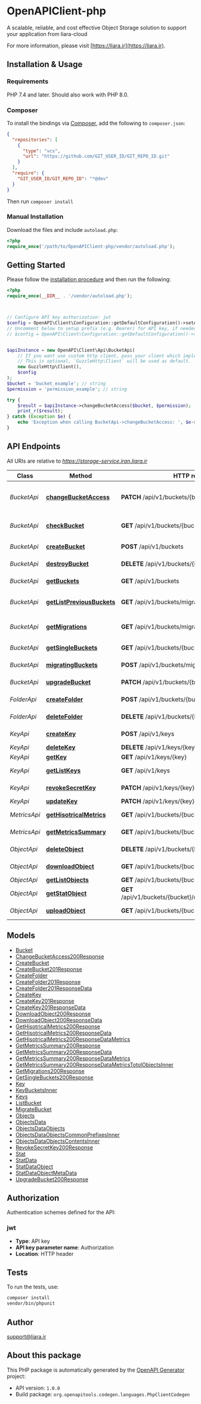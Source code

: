 # OpenAPIClient-php

A scalable, reliable, and cost effective Object Storage solution to support your application from liara-cloud

For more information, please visit [https://liara.ir](https://liara.ir).

## Installation & Usage

### Requirements

PHP 7.4 and later.
Should also work with PHP 8.0.

### Composer

To install the bindings via [Composer](https://getcomposer.org/), add the following to `composer.json`:

```json
{
  "repositories": [
    {
      "type": "vcs",
      "url": "https://github.com/GIT_USER_ID/GIT_REPO_ID.git"
    }
  ],
  "require": {
    "GIT_USER_ID/GIT_REPO_ID": "*@dev"
  }
}
```

Then run `composer install`

### Manual Installation

Download the files and include `autoload.php`:

```php
<?php
require_once('/path/to/OpenAPIClient-php/vendor/autoload.php');
```

## Getting Started

Please follow the [installation procedure](#installation--usage) and then run the following:

```php
<?php
require_once(__DIR__ . '/vendor/autoload.php');



// Configure API key authorization: jwt
$config = OpenAPI\Client\Configuration::getDefaultConfiguration()->setApiKey('Authorization', 'YOUR_API_KEY');
// Uncomment below to setup prefix (e.g. Bearer) for API key, if needed
// $config = OpenAPI\Client\Configuration::getDefaultConfiguration()->setApiKeyPrefix('Authorization', 'Bearer');


$apiInstance = new OpenAPI\Client\Api\BucketApi(
    // If you want use custom http client, pass your client which implements `GuzzleHttp\ClientInterface`.
    // This is optional, `GuzzleHttp\Client` will be used as default.
    new GuzzleHttp\Client(),
    $config
);
$bucket = 'bucket_example'; // string
$permission = 'permission_example'; // string

try {
    $result = $apiInstance->changeBucketAccess($bucket, $permission);
    print_r($result);
} catch (Exception $e) {
    echo 'Exception when calling BucketApi->changeBucketAccess: ', $e->getMessage(), PHP_EOL;
}

```

## API Endpoints

All URIs are relative to *https://storage-service.iran.liara.ir*

Class | Method | HTTP request | Description
------------ | ------------- | ------------- | -------------
*BucketApi* | [**changeBucketAccess**](docs/Api/BucketApi.md#changebucketaccess) | **PATCH** /api/v1/buckets/{bucket}/type/{permission} | change Bucket Access Policy
*BucketApi* | [**checkBucket**](docs/Api/BucketApi.md#checkbucket) | **GET** /api/v1/buckets/{bucket}/check-availability | Check Bucket availability
*BucketApi* | [**createBucket**](docs/Api/BucketApi.md#createbucket) | **POST** /api/v1/buckets | Create Bucket
*BucketApi* | [**destroyBucket**](docs/Api/BucketApi.md#destroybucket) | **DELETE** /api/v1/buckets/{bucket} | Destroy Bucket
*BucketApi* | [**getBuckets**](docs/Api/BucketApi.md#getbuckets) | **GET** /api/v1/buckets | List all Buckets
*BucketApi* | [**getListPreviousBuckets**](docs/Api/BucketApi.md#getlistpreviousbuckets) | **GET** /api/v1/buckets/migration/from | List storage service buckets
*BucketApi* | [**getMigrations**](docs/Api/BucketApi.md#getmigrations) | **GET** /api/v1/buckets/migrations | list migration operation
*BucketApi* | [**getSingleBuckets**](docs/Api/BucketApi.md#getsinglebuckets) | **GET** /api/v1/buckets/{bucket} | Get Single Buckets
*BucketApi* | [**migratingBuckets**](docs/Api/BucketApi.md#migratingbuckets) | **POST** /api/v1/buckets/migrates | Migrating buckets
*BucketApi* | [**upgradeBucket**](docs/Api/BucketApi.md#upgradebucket) | **PATCH** /api/v1/buckets/{bucket}/upgrade/{plan} | Upgrade Bucket
*FolderApi* | [**createFolder**](docs/Api/FolderApi.md#createfolder) | **POST** /api/v1/buckets/{bucket}/folders | Create Folder
*FolderApi* | [**deleteFolder**](docs/Api/FolderApi.md#deletefolder) | **DELETE** /api/v1/buckets/{bucket}/folders | Delete Folder
*KeyApi* | [**createKey**](docs/Api/KeyApi.md#createkey) | **POST** /api/v1/keys | Create Keys
*KeyApi* | [**deleteKey**](docs/Api/KeyApi.md#deletekey) | **DELETE** /api/v1/keys/{key} | Delete Key
*KeyApi* | [**getKey**](docs/Api/KeyApi.md#getkey) | **GET** /api/v1/keys/{key} | Get Key
*KeyApi* | [**getListKeys**](docs/Api/KeyApi.md#getlistkeys) | **GET** /api/v1/keys | Get List of Keys
*KeyApi* | [**revokeSecretKey**](docs/Api/KeyApi.md#revokesecretkey) | **PATCH** /api/v1/keys/{key}/revoke | Revoke secret key
*KeyApi* | [**updateKey**](docs/Api/KeyApi.md#updatekey) | **PATCH** /api/v1/keys/{key} | Update key
*MetricsApi* | [**getHisotricalMetrics**](docs/Api/MetricsApi.md#gethisotricalmetrics) | **GET** /api/v1/buckets/{bucket}/metrics/historical | hisotrical metrics
*MetricsApi* | [**getMetricsSummary**](docs/Api/MetricsApi.md#getmetricssummary) | **GET** /api/v1/buckets/{bucket}/metrics/summary | metrics summary
*ObjectApi* | [**deleteObject**](docs/Api/ObjectApi.md#deleteobject) | **DELETE** /api/v1/buckets/{bucket}/objects/{prefix} | Delete Object
*ObjectApi* | [**downloadObject**](docs/Api/ObjectApi.md#downloadobject) | **GET** /api/v1/buckets/{bucket}/download/${object} | Download Object
*ObjectApi* | [**getListObjects**](docs/Api/ObjectApi.md#getlistobjects) | **GET** /api/v1/buckets/{bucket}/objects/{prefix} | List Objects
*ObjectApi* | [**getStatObject**](docs/Api/ObjectApi.md#getstatobject) | **GET** /api/v1/buckets/{bucket}/objects/statistics/{object} | Get Stat Object
*ObjectApi* | [**uploadObject**](docs/Api/ObjectApi.md#uploadobject) | **GET** /api/v1/buckets/{bucket}/upload/{object} | Upload Object

## Models

- [Bucket](docs/Model/Bucket.md)
- [ChangeBucketAccess200Response](docs/Model/ChangeBucketAccess200Response.md)
- [CreateBucket](docs/Model/CreateBucket.md)
- [CreateBucket201Response](docs/Model/CreateBucket201Response.md)
- [CreateFolder](docs/Model/CreateFolder.md)
- [CreateFolder201Response](docs/Model/CreateFolder201Response.md)
- [CreateFolder201ResponseData](docs/Model/CreateFolder201ResponseData.md)
- [CreateKey](docs/Model/CreateKey.md)
- [CreateKey201Response](docs/Model/CreateKey201Response.md)
- [CreateKey201ResponseData](docs/Model/CreateKey201ResponseData.md)
- [DownloadObject200Response](docs/Model/DownloadObject200Response.md)
- [DownloadObject200ResponseData](docs/Model/DownloadObject200ResponseData.md)
- [GetHisotricalMetrics200Response](docs/Model/GetHisotricalMetrics200Response.md)
- [GetHisotricalMetrics200ResponseData](docs/Model/GetHisotricalMetrics200ResponseData.md)
- [GetHisotricalMetrics200ResponseDataMetrics](docs/Model/GetHisotricalMetrics200ResponseDataMetrics.md)
- [GetMetricsSummary200Response](docs/Model/GetMetricsSummary200Response.md)
- [GetMetricsSummary200ResponseData](docs/Model/GetMetricsSummary200ResponseData.md)
- [GetMetricsSummary200ResponseDataMetrics](docs/Model/GetMetricsSummary200ResponseDataMetrics.md)
- [GetMetricsSummary200ResponseDataMetricsTotolObjectsInner](docs/Model/GetMetricsSummary200ResponseDataMetricsTotolObjectsInner.md)
- [GetMigrations200Response](docs/Model/GetMigrations200Response.md)
- [GetSingleBuckets200Response](docs/Model/GetSingleBuckets200Response.md)
- [Key](docs/Model/Key.md)
- [KeyBucketsInner](docs/Model/KeyBucketsInner.md)
- [Keys](docs/Model/Keys.md)
- [ListBucket](docs/Model/ListBucket.md)
- [MigrateBucket](docs/Model/MigrateBucket.md)
- [Objects](docs/Model/Objects.md)
- [ObjectsData](docs/Model/ObjectsData.md)
- [ObjectsDataObjects](docs/Model/ObjectsDataObjects.md)
- [ObjectsDataObjectsCommonPrefixesInner](docs/Model/ObjectsDataObjectsCommonPrefixesInner.md)
- [ObjectsDataObjectsContentsInner](docs/Model/ObjectsDataObjectsContentsInner.md)
- [RevokeSecretKey200Response](docs/Model/RevokeSecretKey200Response.md)
- [Stat](docs/Model/Stat.md)
- [StatData](docs/Model/StatData.md)
- [StatDataObject](docs/Model/StatDataObject.md)
- [StatDataObjectMetaData](docs/Model/StatDataObjectMetaData.md)
- [UpgradeBucket200Response](docs/Model/UpgradeBucket200Response.md)

## Authorization

Authentication schemes defined for the API:
### jwt

- **Type**: API key
- **API key parameter name**: Authorization
- **Location**: HTTP header


## Tests

To run the tests, use:

```bash
composer install
vendor/bin/phpunit
```

## Author

support@liara.ir

## About this package

This PHP package is automatically generated by the [OpenAPI Generator](https://openapi-generator.tech) project:

- API version: `1.0.0`
- Build package: `org.openapitools.codegen.languages.PhpClientCodegen`

